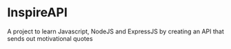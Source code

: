 # InspireAPI
A project to learn Javascript, NodeJS and ExpressJS by creating an API that sends out motivational quotes
